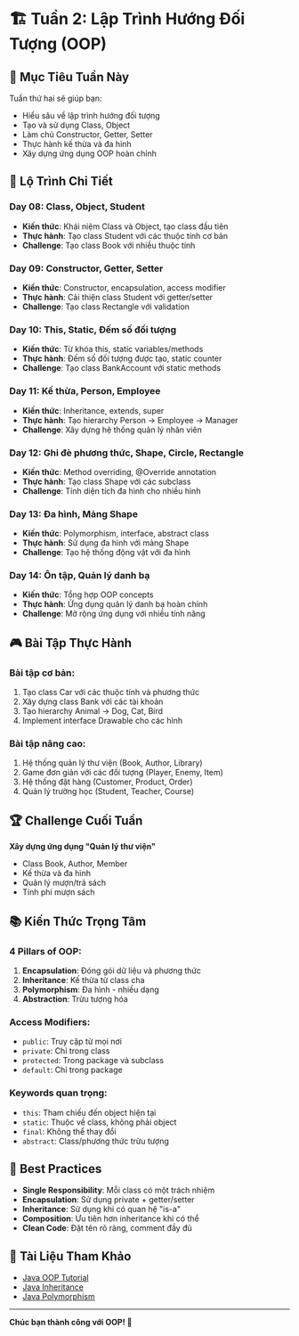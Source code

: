 # 🏗️ Tuần 2: Lập Trình Hướng Đối Tượng (OOP)

## 🎯 Mục Tiêu Tuần Này

Tuần thứ hai sẽ giúp bạn:
- Hiểu sâu về lập trình hướng đối tượng
- Tạo và sử dụng Class, Object
- Làm chủ Constructor, Getter, Setter
- Thực hành kế thừa và đa hình
- Xây dựng ứng dụng OOP hoàn chỉnh

## 📅 Lộ Trình Chi Tiết

### **Day 08: Class, Object, Student**
- **Kiến thức**: Khái niệm Class và Object, tạo class đầu tiên
- **Thực hành**: Tạo class Student với các thuộc tính cơ bản
- **Challenge**: Tạo class Book với nhiều thuộc tính

### **Day 09: Constructor, Getter, Setter**
- **Kiến thức**: Constructor, encapsulation, access modifier
- **Thực hành**: Cải thiện class Student với getter/setter
- **Challenge**: Tạo class Rectangle với validation

### **Day 10: This, Static, Đếm số đối tượng**
- **Kiến thức**: Từ khóa this, static variables/methods
- **Thực hành**: Đếm số đối tượng được tạo, static counter
- **Challenge**: Tạo class BankAccount với static methods

### **Day 11: Kế thừa, Person, Employee**
- **Kiến thức**: Inheritance, extends, super
- **Thực hành**: Tạo hierarchy Person → Employee → Manager
- **Challenge**: Xây dựng hệ thống quản lý nhân viên

### **Day 12: Ghi đè phương thức, Shape, Circle, Rectangle**
- **Kiến thức**: Method overriding, @Override annotation
- **Thực hành**: Tạo class Shape với các subclass
- **Challenge**: Tính diện tích đa hình cho nhiều hình

### **Day 13: Đa hình, Mảng Shape**
- **Kiến thức**: Polymorphism, interface, abstract class
- **Thực hành**: Sử dụng đa hình với mảng Shape
- **Challenge**: Tạo hệ thống động vật với đa hình

### **Day 14: Ôn tập, Quản lý danh bạ**
- **Kiến thức**: Tổng hợp OOP concepts
- **Thực hành**: Ứng dụng quản lý danh bạ hoàn chỉnh
- **Challenge**: Mở rộng ứng dụng với nhiều tính năng

## 🎮 Bài Tập Thực Hành

### **Bài tập cơ bản:**
1. Tạo class Car với các thuộc tính và phương thức
2. Xây dựng class Bank với các tài khoản
3. Tạo hierarchy Animal → Dog, Cat, Bird
4. Implement interface Drawable cho các hình

### **Bài tập nâng cao:**
1. Hệ thống quản lý thư viện (Book, Author, Library)
2. Game đơn giản với các đối tượng (Player, Enemy, Item)
3. Hệ thống đặt hàng (Customer, Product, Order)
4. Quản lý trường học (Student, Teacher, Course)

## 🏆 Challenge Cuối Tuần

**Xây dựng ứng dụng "Quản lý thư viện"**
- Class Book, Author, Member
- Kế thừa và đa hình
- Quản lý mượn/trả sách
- Tính phí mượn sách

## 📚 Kiến Thức Trọng Tâm

### **4 Pillars of OOP:**
1. **Encapsulation**: Đóng gói dữ liệu và phương thức
2. **Inheritance**: Kế thừa từ class cha
3. **Polymorphism**: Đa hình - nhiều dạng
4. **Abstraction**: Trừu tượng hóa

### **Access Modifiers:**
- `public`: Truy cập từ mọi nơi
- `private`: Chỉ trong class
- `protected`: Trong package và subclass
- `default`: Chỉ trong package

### **Keywords quan trọng:**
- `this`: Tham chiếu đến object hiện tại
- `static`: Thuộc về class, không phải object
- `final`: Không thể thay đổi
- `abstract`: Class/phương thức trừu tượng

## 📝 Best Practices

- **Single Responsibility**: Mỗi class có một trách nhiệm
- **Encapsulation**: Sử dụng private + getter/setter
- **Inheritance**: Sử dụng khi có quan hệ "is-a"
- **Composition**: Ưu tiên hơn inheritance khi có thể
- **Clean Code**: Đặt tên rõ ràng, comment đầy đủ

## 🔗 Tài Liệu Tham Khảo

- [Java OOP Tutorial](https://www.tutorialspoint.com/java/java_object_oriented.htm)
- [Java Inheritance](https://docs.oracle.com/javase/tutorial/java/IandI/subclasses.html)
- [Java Polymorphism](https://www.geeksforgeeks.org/polymorphism-in-java/)

---

**Chúc bạn thành công với OOP! 🚀**
